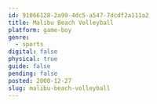 ```yaml
---
id: 91066128-2a99-4dc5-a547-7dcdf2a111a2
title: Malibu Beach Volleyball
platform: game-boy
genre:
  - sports
digital: false
physical: true
guide: false
pending: false
posted: 2000-12-27
slug: malibu-beach-volleyball
---
```

